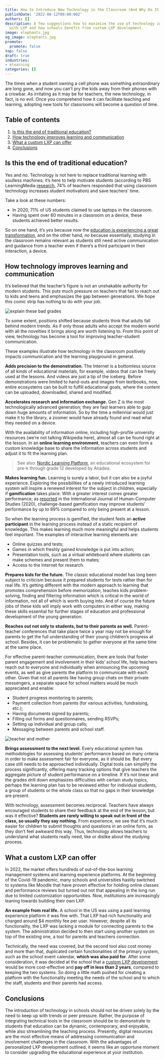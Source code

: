 ```yaml
---
title: How to Introduce New Technology in the Classroom (And Why Do It)
publishDate: '2022-08-12T00:00:00Z'
authors: []
description: A few suggestions how to maximize the use of technology in education
  with LXP and how schools benefit from custom LXP development.
image: elephants.jpg
og_image: elephants.jpg
promote:
  promote: false
top: false
draft: true
industries:
- elearning
categories: []
---
```

The times when a student owning a cell phone was something extraordinary are long gone, and now you can’t pry the kids away from their phones with a crowbar. As irritating as it may be for teachers, the new technology, in fact, is no evil. Once you comprehend how it can facilitate teaching and learning, adopting new tools for classrooms will become a question of time.

## Table of contents
<ol>
  <li><a href="#traditional-education">Is this the end of traditional education?</a></li>
  <li><a href="#improves-learning">How technology improves learning and communication</a></li>
  <li><a href="#custom-lxp">What a custom LXP can offer</a></li>
  <li><a href="#fin">Conclusions</a></li>
</ol>

<a name="traditional-education"></a>
## Is this the end of traditional education?
Yes and no. Technology is not here to replace traditional learning with soulless machines; it’s here to help motivate students (according to PBS LearningMedia <a href="https://www.pbs.org/about/about-pbs/blogs/news/pbs-survey-finds-teachers-are-embracing-digital-resources-to-propel-student-learning/" target="_blank" rel="nofollow">research</a>, 74% of teachers responded that using classroom technology increases student motivation) and save teachers’ time.

Take a look at these numbers:

* In 2020, 71% of US students claimed to use laptops in the classroom.
* Having spent over 60 minutes in a classroom on a device, these students achieved better results.

So on one hand, it’s _yes_ because now the <a href="https://anadea.info/client-interviews/nordic-learning-platform" target="_blank">education is experiencing a great transformation</a>, and on the other hand, _no_ because essentially, studying in the classroom remains relevant as students still need active communication and guidance from a teacher even if there’s a third participant in their interaction, a device.

<a name="improves-learning"></a>
## How technology improves learning and communication
It’s believed that the teacher’s figure is not an unshakable authority for modern students. This puts much pressure on teachers that fail to reach out to kids and teens and emphasizes the gap between generations. We hope this comic strip has nothing to do with your job.

![explain these bad grades](explain_these_bad_grades.jpg)

To some extent, positions shifted because students think that adults fall behind modern trends. As if only those adults who accept the modern world with all the novelties it brings along are worth listening to. From this point of view, technology has become a tool for improving teacher-student communication.

These examples illustrate how technology in the classroom positively impacts communication and the learning playground in general.

__Adds precision to the demonstration.__ The Internet is a bottomless source of all kinds of educational materials, for example, videos that can be freely used at the lessons. And videos are just a tip of the iceberg. Before demonstrations were limited to hand-outs and images from textbooks, now, entire ecosystems can be built to fulfill educational goals, where the content can be uploaded, downloaded, shared and modified.

__Accelerates research and information exchange.__ Gen Z is the most technologically advanced generation; they are fast learners able to gulp down huge amounts of information. So by the time a millennial would just make it to the library, a zoomer would have already found and read what they needed on a device.

With the availability of information online, including high-profile university resources (we’re not talking Wikipedia here), almost all can be found right at the lesson. In an __online learning environment__, teachers can even form a custom knowledge base to share the information across students and adjust it to fit the learning plan.

> See also: <a href="https://anadea.info/projects/nordic-learning-platform" target="_blank">Nordic Learning Platform</a>, an educational ecosystem for pre-k through grade 12 developed by Anadea.

__Makes learning fun.__ Learning is surely a labor, but it can also be a joyful experience. Exploring the possibilities of a newly introduced learning system will inspire a renewed interest for the subject in children, especially if __gamification__ takes place. With a greater interest comes greater performance; as <a href="https://www.sciencedirect.com/science/article/pii/S1071581920300987" target="_blank" rel="nofollow">reported</a> in the International Journal of Human-Computer Studies (2020), challenge-based gamification may improve students’ performance by up to 89% compared to only being present at a lesson.

So when the learning process is gamified, the student feels an __active participant__ in the learning process instead of a static recipient of knowledge. This makes learning much more meaningful and helps students feel important. The examples of interactive learning elements are:

* Online quizzes and tests;
* Games in which freshly gained knowledge is put into action;
* Presentation tools, such as a virtual whiteboard where students can make schemes and present them to mates;
* Access to the Internet for research.

__Prepares kids for the future.__ The classic educational model has long been subject to criticism because it prepared students for tests rather than for real life. It’s getting different with the modern approach to learning that promotes comprehension before memorization, teaches kids problem-solving, finding and filtering information which is critical in the world of information, not all of which is worth buying into. And of course the future jobs of these kids will imply work with computers in either way, making these skills essential for further stages of education and professional development of the young generation.

__Reaches out not only to students, but to their parents as well.__ Parent-teacher conferences that take place twice a year may not be enough for parents to get the full understanding of their young children’s progress at school. Besides, it can be problematic to gather everyone at the same time at the same place.

For effective parent-teacher communication, there are tools that foster parent engagement and involvement in their kids’ school life, help teachers reach out to everyone and individually when announcing the upcoming events, as well as give parents the platform to communicate with each other. Given that not all parents like having group chats on their private messengers, a separate space for school matters would be much appreciated and enable:

* Student progress monitoring to parents;
* Payment collection from parents (for various activities, fundraising, etc.);
* Having documents signed by parents;
* Filling out forms and questionnaires, sending RSVPs;
* Setting up individual and group calls;
* Messaging between parents and school staff.

![teacher and mother](teacher_and_mother.jpg)


__Brings assessment to the next level.__ Every educational system has methodologies for assessing students’ performance based on many criteria in order to make assessment fair for everyone, as it should be. But every case still needs to be approached individually. Digital tools can simplify the process significantly, offering many tracking options that give teachers the aggregate picture of student performance on a timeline. If it’s not linear and the grades drill down emphasizes difficulties with certain study topics, perhaps the learning plan has to be reviewed either for individual students, a group of students or the whole class so that no gaps in their knowledge are present.

With technology, assessment becomes reciprocal. Teachers have always encouraged students to share their feedback at the end of the lesson, but was it effective? __Students are rarely willing to speak out in front of the class, so usually they say nothing.__ From experience, we see that it’s much easier for children to submit thoughts and questions in an online form, as they don’t feel awkward this way. Thus, technology allows teachers to understand what students really need, like or dislike about the studying process.

<a name="custom-lxp"></a>
## What a custom LXP can offer
In 2022, the market offers hundreds of out-of-the-box learning management systems and learning experience platforms. At the beginning of the Covid-19 pandemic, many schools and universities hastily switched to systems like Moodle that have proven effective for holding online classes and performance reviews but turned out not that appealing in the long run due to limited customization opportunities. Now, institutions are increasingly leaning towards building their own LXP.

__An example from real life.__ A school in the US was using a paid learning experience platform it was fine with. That LXP had rich functionality and charged around $4 monthly fee per user. However, despite all its functionality, the LXP was lacking a module for connecting parents to the system. The administration decided to then start using another system on top of the existing one, a tool for parents and teachers connection.

Technically, the need was covered, but the second tool also cost money and more than that, duplicated certain functionalities of the primary system, such as the school event calendar, __which was also paid for__. After some consideration, it was decided at the school that a <a href="https://anadea.info/solutions/e-learning-software-development/lxp" target="_blank">custom LXP development</a> would be more cost-effective and __pay off in less than 2 years__, compared to keeping the two systems. So doing a little math pushed for creating a platform with the functionality meeting the needs of the school and to which the staff, students and their parents had access.

<a name="fin"></a>
## Conclusions
The introduction of technology in schools should not be driven solely by the need to keep up with trends or peer pressure. Rather, the purpose of integrating technical tools in the classroom should be to demonstrate to students that education can be dynamic, contemporary, and enjoyable, while also streamlining the teaching process. Presently, digital resources are the most effective means of addressing communication and involvement challenges in the classroom. With the advantages of personalized LXP development outlined, it seems like an opportune moment to consider upgrading the educational experience at your institution.
